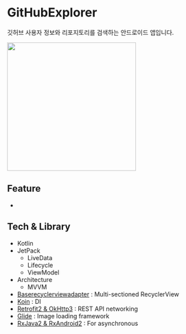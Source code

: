# GitHubExplorer
깃허브 사용자 정보와 리포지토리를 검색하는 안드로이드 앱입니다.

<img src = "https://user-images.githubusercontent.com/8165219/88750312-2b4a3200-d190-11ea-92a7-0fb2bc3995e4.gif" width="300px">

## Feature
- 

## Tech & Library
- Kotlin
- JetPack
  - LiveData
  - Lifecycle
  - ViewModel
- Architecture
  - MVVM
- [Baserecyclerviewadapter](https://github.com/skydoves/BaseRecyclerViewAdapter) : Multi-sectioned RecyclerView
- [Koin](https://github.com/InsertKoinIO/koin) : DI
- [Retrofit2 & OkHttp3](https://github.com/square/retrofit) : REST API networking
- [Glide](https://github.com/bumptech/glide) : Image loading framework
- [RxJava2 & RxAndroid2](https://github.com/ReactiveX/RxJava) : For asynchronous

